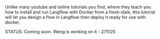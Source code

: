 Unlike many youtube and online tutorials you find, where they teach you how to install and run Langflow with Docker from a fresh slate, this tutorial will let you design a flow in Langflow then deploy it ready for use with docker.

STATUS: Coming soon. Weng is working on it - 2/11/25